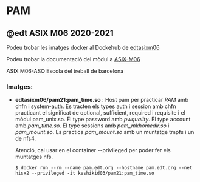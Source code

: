 # PAM

## @edt ASIX M06 2020-2021


Podeu trobar les imatges docker al Dockehub de [edtasixm06](https://hub.docker.com/u/edtasixm06/)

Podeu trobar la documentació del mòdul a [ASIX-M06](https://sites.google.com/site/asixm06edt/)

ASIX M06-ASO Escola del treball de barcelona

### Imatges:

* **edtasixm06/pam21:pam_time.so** : Host pam per practicar *PAM* amb chfn i system-auth. Es tracten els types
  auth i session amb chfn practicant el significat de optional, sufficient, required i requisite i el 
  mòdul pam_unix.so. El type password amb *pwquality*. El type account amb *pam_time.so*. 
  El type sessions amb *pam_mkhomedir.so* i *pam_mount.so*. Es practica *pam_mount.so* amb un muntatge tmpfs
  i un de nfs4.

  Atenció, cal usar en el container --privileged per poder fer els muntatges nfs.

  ```
  $ docker run --rm --name pam.edt.org --hostname pam.edt.org --net hisx2 --privileged -it keshikid03/pam21:pam_time.so
  ```

